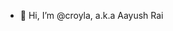 - 👋 Hi, I’m @croyla, a.k.a Aayush Rai

<!---
croyla/croyla is a ✨ special ✨ repository because its `README.md` (this file) appears on your GitHub profile.
You can click the Preview link to take a look at your changes.
--->
